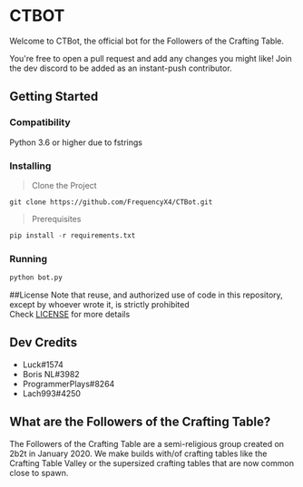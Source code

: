 # CTBOT

Welcome to CTBot, the official bot for the Followers of the Crafting Table.

You're free to open a pull request and add any changes you might like! 
Join the dev discord to be added as an instant-push contributor.

## Getting Started

### Compatibility
Python 3.6 or higher due to fstrings

### Installing
> Clone the Project
```
git clone https://github.com/FrequencyX4/CTBot.git
```
> Prerequisites
```py
pip install -r requirements.txt
```
###  Running
```py
python bot.py
```

##License
Note that reuse, and authorized use of code in this repository, except by 
whoever wrote it, is strictly prohibited  
Check [LICENSE](https://github.com/FrequencyX4/CTBot/blob/master/LICENSE)
for more details


## Dev Credits
- Luck#1574
- Boris NL#3982
- ProgrammerPlays#8264
- Lach993#4250


## What are the Followers of the Crafting Table?
The Followers of the Crafting Table are a semi-religious group created on 2b2t 
in January 2020. We make builds with/of crafting tables like the Crafting Table 
Valley or the supersized crafting tables that are now common close to spawn. 
